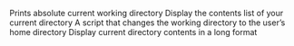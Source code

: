 Prints absolute current working directory
Display the contents list of your current directory
A script that changes the working directory to the user’s home directory
Display current directory contents in a long format
